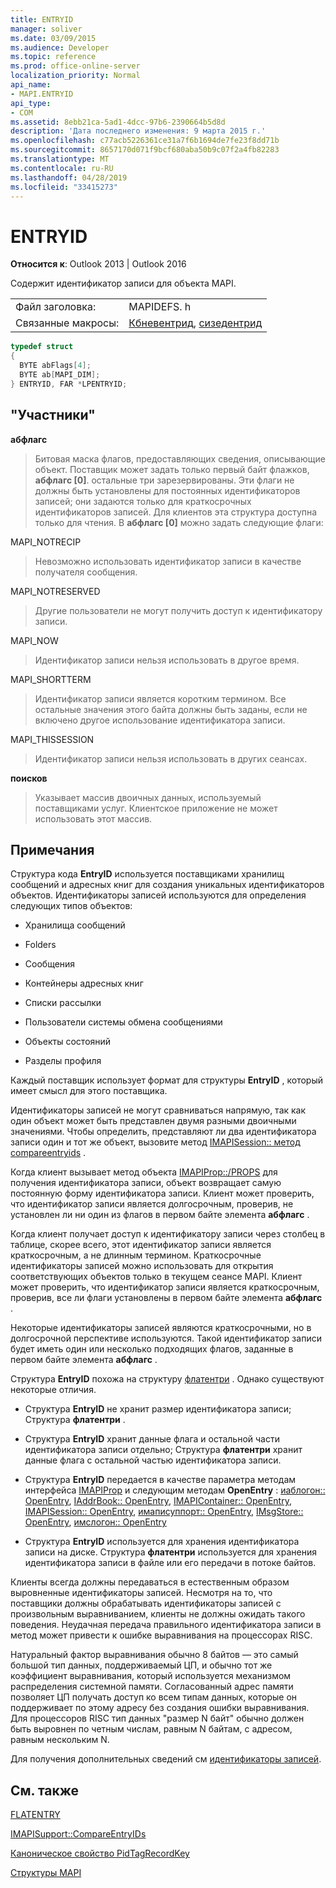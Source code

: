 ```yaml
---
title: ENTRYID
manager: soliver
ms.date: 03/09/2015
ms.audience: Developer
ms.topic: reference
ms.prod: office-online-server
localization_priority: Normal
api_name:
- MAPI.ENTRYID
api_type:
- COM
ms.assetid: 8ebb21ca-5ad1-4dcc-97b6-2390664b5d8d
description: 'Дата последнего изменения: 9 марта 2015 г.'
ms.openlocfilehash: c77acb5226361ce31a7f6b1694de7fe23f8dd71b
ms.sourcegitcommit: 8657170d071f9bcf680aba50b9c07f2a4fb82283
ms.translationtype: MT
ms.contentlocale: ru-RU
ms.lasthandoff: 04/28/2019
ms.locfileid: "33415273"
---
```

# <a name="entryid"></a>ENTRYID

  
  
**Относится к**: Outlook 2013 | Outlook 2016 
  
Содержит идентификатор записи для объекта MAPI. 
  
|||
|:-----|:-----|
|Файл заголовка:  <br/> |MAPIDEFS. h  <br/> |
|Связанные макросы:  <br/> |[Кбневентрид](cbnewentryid.md), [сизедентрид](sizedentryid.md) <br/> |
   
```cpp
typedef struct
{
  BYTE abFlags[4];
  BYTE ab[MAPI_DIM];
} ENTRYID, FAR *LPENTRYID;

```

## <a name="members"></a>"Участники"

 **абфлагс**
  
> Битовая маска флагов, предоставляющих сведения, описывающие объект. Поставщик может задать только первый байт флажков, **абфлагс [0]**. остальные три зарезервированы. Эти флаги не должны быть установлены для постоянных идентификаторов записей; они задаются только для краткосрочных идентификаторов записей. Для клиентов эта структура доступна только для чтения. В **абфлагс [0]** можно задать следующие флаги:
    
MAPI_NOTRECIP 
  
> Невозможно использовать идентификатор записи в качестве получателя сообщения.
    
MAPI_NOTRESERVED 
  
> Другие пользователи не могут получить доступ к идентификатору записи.
    
MAPI_NOW 
  
> Идентификатор записи нельзя использовать в другое время.
    
MAPI_SHORTTERM 
  
> Идентификатор записи является коротким термином. Все остальные значения этого байта должны быть заданы, если не включено другое использование идентификатора записи.
    
MAPI_THISSESSION 
  
> Идентификатор записи нельзя использовать в других сеансах.
    
 **поисков**
  
> Указывает массив двоичных данных, используемый поставщиками услуг. Клиентское приложение не может использовать этот массив.
    
## <a name="remarks"></a>Примечания

Структура кода **EntryID** используется поставщиками хранилищ сообщений и адресных книг для создания уникальных идентификаторов объектов. Идентификаторы записей используются для определения следующих типов объектов: 
  
- Хранилища сообщений
    
- Folders
    
- Сообщения
    
- Контейнеры адресных книг
    
- Списки рассылки
    
- Пользователи системы обмена сообщениями
    
- Объекты состояний
    
- Разделы профиля
    
Каждый поставщик использует формат для структуры **EntryID** , который имеет смысл для этого поставщика. 
  
Идентификаторы записей не могут сравниваться напрямую, так как один объект может быть представлен двумя разными двоичными значениями. Чтобы определить, представляют ли два идентификатора записи один и тот же объект, вызовите метод [IMAPISession:: метод compareentryids](imapisession-compareentryids.md) . 
  
Когда клиент вызывает метод объекта [IMAPIProp::/PROPS](imapiprop-getprops.md) для получения идентификатора записи, объект возвращает самую постоянную форму идентификатора записи. Клиент может проверить, что идентификатор записи является долгосрочным, проверив, не установлен ли ни один из флагов в первом байте элемента **абфлагс** . 
  
Когда клиент получает доступ к идентификатору записи через столбец в таблице, скорее всего, этот идентификатор записи является краткосрочным, а не длинным термином. Краткосрочные идентификаторы записей можно использовать для открытия соответствующих объектов только в текущем сеансе MAPI. Клиент может проверить, что идентификатор записи является краткосрочным, проверив, все ли флаги установлены в первом байте элемента **абфлагс** . 
  
Некоторые идентификаторы записей являются краткосрочными, но в долгосрочной перспективе используются. Такой идентификатор записи будет иметь один или несколько подходящих флагов, заданные в первом байте элемента **абфлагс** . 
  
Структура **EntryID** похожа на структуру [флатентри](flatentry.md) . Однако существуют некоторые отличия. 
  
- Структура **EntryID** не хранит размер идентификатора записи; Структура **флатентри** . 
    
- Структура **EntryID** хранит данные флага и остальной части идентификатора записи отдельно; Структура **флатентри** хранит данные флага с остальной частью идентификатора записи. 
    
- Структура **EntryID** передается в качестве параметра методам интерфейса [IMAPIProp](imapipropiunknown.md) и следующим методам **OpenEntry** : [иаблогон:: OpenEntry](iablogon-openentry.md), [IAddrBook:: OpenEntry](iaddrbook-openentry.md), [IMAPIContainer:: OpenEntry](imapicontainer-openentry.md), [IMAPISession:: OpenEntry](imapisession-openentry.md), [имаписуппорт:: OpenEntry](imapisupport-openentry.md), [IMsgStore:: OpenEntry](imsgstore-openentry.md), [имслогон:: OpenEntry](imslogon-openentry.md)
    
- Структура **EntryID** используется для хранения идентификатора записи на диске. Структура **флатентри** используется для хранения идентификатора записи в файле или его передачи в потоке байтов. 
    
Клиенты всегда должны передаваться в естественным образом выровненные идентификаторы записей. Несмотря на то, что поставщики должны обрабатывать идентификаторы записей с произвольным выравниванием, клиенты не должны ожидать такого поведения. Неудачная передача правильного идентификатора записи в метод может привести к ошибке выравнивания на процессорах RISC. 
  
Натуральный фактор выравнивания обычно 8 байтов — это самый большой тип данных, поддерживаемый ЦП, и обычно тот же коэффициент выравнивания, который используется механизмом распределения системной памяти. Согласованный адрес памяти позволяет ЦП получать доступ ко всем типам данных, которые он поддерживает по этому адресу без создания ошибки выравнивания. Для процессоров RISC тип данных "размер N байт" обычно должен быть выровнен по четным числам, равным N байтам, с адресом, равным нескольким N.
  
Для получения дополнительных сведений см [идентификаторы записей](mapi-entry-identifiers.md). 
  
## <a name="see-also"></a>См. также



[FLATENTRY](flatentry.md)
  
[IMAPISupport::CompareEntryIDs](imapisupport-compareentryids.md)
  
[Каноническое свойство PidTagRecordKey](pidtagrecordkey-canonical-property.md)


[Структуры MAPI](mapi-structures.md)

